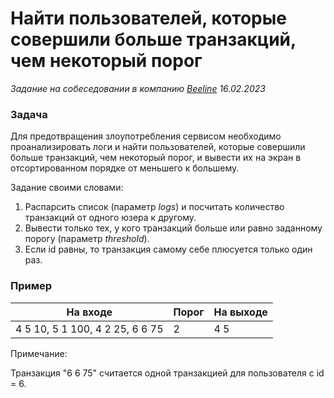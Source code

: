 # Найти пользователей, которые совершили больше транзакций, чем некоторый порог

_Задание на собеседовании в компанию [Beeline](https://beeline.ru/) 16.02.2023_

### Задача

Для предотвращения злоупотребления сервисом необходимо проанализировать логи и найти пользователей, которые совершили больше транзакций, чем некоторый порог, и вывести их на экран в отсортированном порядке от меньшего к большему.

Задание своими словами:
1. Распарсить список (параметр _logs_) и посчитать количество транзакций от одного юзера к другому.
2. Вывести только тех, у кого транзакций больше или равно заданному порогу (параметр _threshold_).
3. Если id равны, то транзакция самому себе плюсуется только один раз.

### Пример

| На входе      | Порог | На выходе |
|---------------|-------|-----------|
| 4 5 10, 5 1 100, 4 2 25, 6 6 75 | 2    | 4 5 |

Примечание:

Транзакция "6 6 75" считается одной транзакцией для пользователя с id = 6.